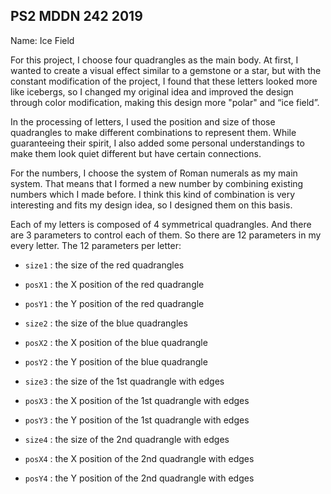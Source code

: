 ## PS2 MDDN 242 2019
Name: Ice Field

For this project, I choose four quadrangles as the main body. At first, I wanted to create a visual effect similar to a gemstone or a star, but with the constant modification of the project, I found that these letters looked more like icebergs, so I changed my original idea and improved the design through color modification, making this design more "polar" and “ice field”.

In the processing of letters, I used the position and size of those quadrangles to make different combinations to represent them. While guaranteeing their spirit, I also added some personal understandings to make them look quiet different but have certain connections.

For the numbers, I choose the system of Roman numerals as my main system. That means that I formed a new number by combining existing numbers which I made before. I think this kind of combination is very interesting and fits my design idea, so I designed them on this basis.


Each of my letters is composed of 4 symmetrical quadrangles. And there are 3 parameters to control each of them. So there are 12 parameters in my every letter.
The 12 parameters per letter:

  * `size1` : the size of the red quadrangles
  * `posX1` : the X position of the red quadrangle
  * `posY1` : the Y position of the red quadrangle

  * `size2` : the size of the blue quadrangles
  * `posX2` : the X position of the blue quadrangle
  * `posY2` : the Y position of the blue quadrangle

  * `size3` : the size of the 1st quadrangle with edges
  * `posX3` : the X position of the 1st quadrangle with edges
  * `posY3` : the Y position of the 1st quadrangle with edges

  * `size4` : the size of the 2nd quadrangle with edges
  * `posX4` : the X position of the 2nd quadrangle with edges
  * `posY4` : the Y position of the 2nd quadrangle with edges
